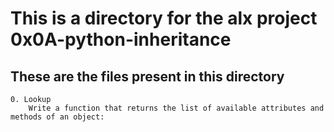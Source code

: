 # This is a directory for the alx project 0x0A-python-inheritance 

## These are the files present in this directory

    0. Lookup 
        Write a function that returns the list of available attributes and methods of an object: